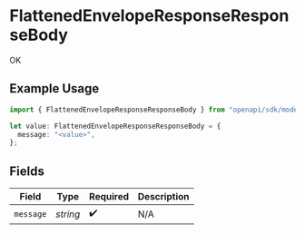 # FlattenedEnvelopeResponseResponseBody

OK

## Example Usage

```typescript
import { FlattenedEnvelopeResponseResponseBody } from "openapi/sdk/models/operations";

let value: FlattenedEnvelopeResponseResponseBody = {
  message: "<value>",
};
```

## Fields

| Field              | Type               | Required           | Description        |
| ------------------ | ------------------ | ------------------ | ------------------ |
| `message`          | *string*           | :heavy_check_mark: | N/A                |